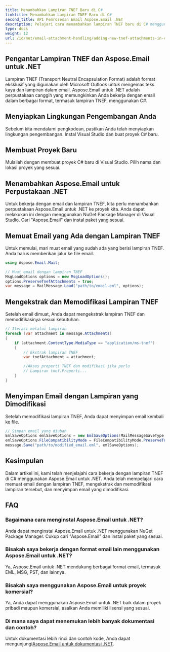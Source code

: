 ```yaml
---
title: Menambahkan Lampiran TNEF Baru di C#
linktitle: Menambahkan Lampiran TNEF Baru di C#
second_title: API Pemrosesan Email Aspose.Email .NET
description: Pelajari cara menambahkan lampiran TNEF baru di C# menggunakan Aspose.Email untuk .NET. Panduan langkah demi langkah dengan contoh kode untuk integrasi yang lancar.
type: docs
weight: 12
url: /id/net/email-attachment-handling/adding-new-tnef-attachments-in-csharp/
---
```


## Pengantar Lampiran TNEF dan Aspose.Email untuk .NET

Lampiran TNEF (Transport Neutral Encapsulation Format) adalah format eksklusif yang digunakan oleh Microsoft Outlook untuk mengemas teks kaya dan lampiran dalam email. Aspose.Email untuk .NET adalah perpustakaan canggih yang memungkinkan Anda bekerja dengan email dalam berbagai format, termasuk lampiran TNEF, menggunakan C#.

## Menyiapkan Lingkungan Pengembangan Anda

Sebelum kita mendalami pengkodean, pastikan Anda telah menyiapkan lingkungan pengembangan. Instal Visual Studio dan buat proyek C# baru.

## Membuat Proyek Baru

Mulailah dengan membuat proyek C# baru di Visual Studio. Pilih nama dan lokasi proyek yang sesuai.

## Menambahkan Aspose.Email untuk Perpustakaan .NET

Untuk bekerja dengan email dan lampiran TNEF, kita perlu menambahkan perpustakaan Aspose.Email untuk .NET ke proyek kita. Anda dapat melakukan ini dengan menggunakan NuGet Package Manager di Visual Studio. Cari "Aspose.Email" dan instal paket yang sesuai.

## Memuat Email yang Ada dengan Lampiran TNEF

Untuk memulai, mari muat email yang sudah ada yang berisi lampiran TNEF. Anda harus memberikan jalur ke file email.

```csharp
using Aspose.Email.Mail;

// Muat email dengan lampiran TNEF
MsgLoadOptions options = new MsgLoadOptions();
options.PreserveTnefAttachments = true;
var message = MailMessage.Load("path/to/email.eml", options);
```

## Mengekstrak dan Memodifikasi Lampiran TNEF

Setelah email dimuat, Anda dapat mengekstrak lampiran TNEF dan memodifikasinya sesuai kebutuhan.

```csharp
// Iterasi melalui lampiran
foreach (var attachment in message.Attachments)
{
    if (attachment.ContentType.MediaType == "application/ms-tnef")
    {
        // Ekstrak lampiran TNEF
        var tnefAttachment = attachment;

        //Akses properti TNEF dan modifikasi jika perlu
        // Lampiran tnef.Properti...
    }
}
```

## Menyimpan Email dengan Lampiran yang Dimodifikasi

Setelah memodifikasi lampiran TNEF, Anda dapat menyimpan email kembali ke file.

```csharp
// Simpan email yang diubah
EmlSaveOptions emlSaveOptions = new EmlSaveOptions(MailMessageSaveType.EmlFormat);
emlSaveOptions.FileCompatibilityMode = FileCompatibilityMode.PreserveTnefAttachments;
message.Save("path/to/modified_email.eml", emlSaveOptions);
```

## Kesimpulan

Dalam artikel ini, kami telah menjelajahi cara bekerja dengan lampiran TNEF di C# menggunakan Aspose.Email untuk .NET. Anda telah mempelajari cara memuat email dengan lampiran TNEF, mengekstrak dan memodifikasi lampiran tersebut, dan menyimpan email yang dimodifikasi.

## FAQ

### Bagaimana cara menginstal Aspose.Email untuk .NET?

Anda dapat menginstal Aspose.Email untuk .NET menggunakan NuGet Package Manager. Cukup cari "Aspose.Email" dan instal paket yang sesuai.

### Bisakah saya bekerja dengan format email lain menggunakan Aspose.Email untuk .NET?

Ya, Aspose.Email untuk .NET mendukung berbagai format email, termasuk EML, MSG, PST, dan lainnya.

### Bisakah saya menggunakan Aspose.Email untuk proyek komersial?

Ya, Anda dapat menggunakan Aspose.Email untuk .NET baik dalam proyek pribadi maupun komersial, asalkan Anda memiliki lisensi yang sesuai.

### Di mana saya dapat menemukan lebih banyak dokumentasi dan contoh?

 Untuk dokumentasi lebih rinci dan contoh kode, Anda dapat mengunjungi[Aspose.Email untuk dokumentasi .NET](https://reference.aspose.com/email/net/).